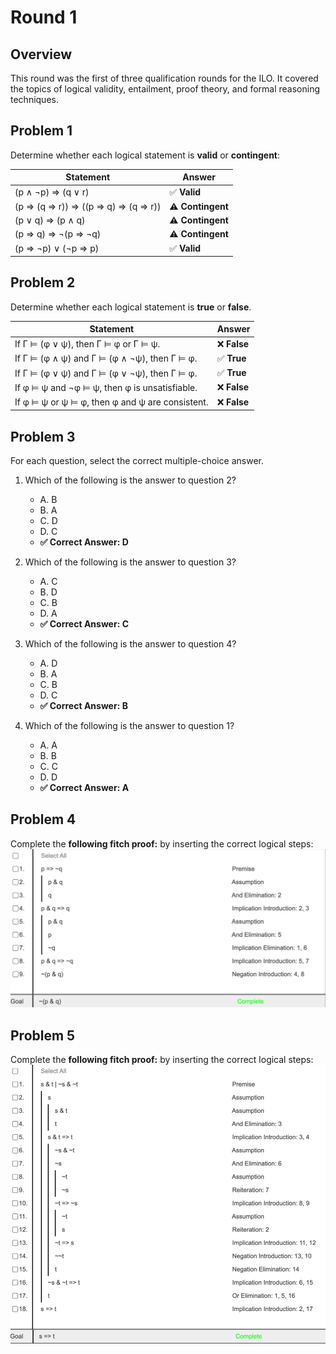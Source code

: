 # Round 1
## Overview
This round was the first of three qualification rounds for the ILO. It covered the topics of logical validity, entailment, 
proof theory, and formal reasoning techniques. 

## Problem 1

Determine whether each logical statement is **valid** or **contingent**:

| Statement                           | Answer            |
|-------------------------------------|-------------------|
| (p ∧ ¬p) ⇒ (q ∨ r)                  | ✅ **Valid**       |
| (p ⇒ (q ⇒ r)) ⇒ ((p ⇒ q) ⇒ (q ⇒ r)) | ⚠️ **Contingent** |
| (p ∨ q) ⇒ (p ∧ q)                   | ⚠️ **Contingent** |
| (p ⇒ q) ⇒ ¬(p ⇒ ¬q)                 | ⚠️ **Contingent** |
| (p ⇒ ¬p) ∨ (¬p ⇒ p)                 | ✅ **Valid**       |



## Problem 2

Determine whether each logical statement is **true** or **false**.

| Statement                                       | Answer      |
|-------------------------------------------------|-------------|
| If Γ ⊨ (φ ∨ ψ), then Γ ⊨ φ or Γ ⊨ ψ.            | ❌ **False** |
| If Γ ⊨ (φ ∧ ψ) and Γ ⊨ (φ ∧ ¬ψ), then Γ ⊨ φ.    | ✅ **True**  |
| If Γ ⊨ (φ ∨ ψ) and Γ ⊨ (φ ∨ ¬ψ), then Γ ⊨ φ.    | ✅ **True**  |
| If φ ⊨ ψ and ¬φ ⊨ ψ, then φ is unsatisfiable.   | ❌ **False** |
| If φ ⊨ ψ or ψ ⊨ φ, then φ and ψ are consistent. | ❌ **False** |

## Problem 3

For each question, select the correct multiple-choice answer.

1. Which of the following is the answer to question 2?
    - A. B
    - B. A
    - C. D
    - D. C
    - **✅ Correct Answer: D**

2. Which of the following is the answer to question 3?
    - A. C
    - B. D
    - C. B
    - D. A
    - **✅ Correct Answer: C**

3. Which of the following is the answer to question 4?
    - A. D
    - B. A
    - C. B
    - D. C
    - **✅ Correct Answer: B**

4. Which of the following is the answer to question 1?
    - A. A
    - B. B
    - C. C
    - D. D
    - **✅ Correct Answer: A**

## Problem 4

Complete the **following fitch proof:** by inserting the correct logical steps:
![img_1.png](img_1.png)

## Problem 5
Complete the **following fitch proof:** by inserting the correct logical steps:
![img.png](img.png)
